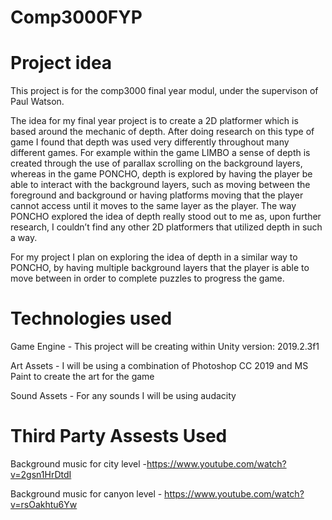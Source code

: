 # Comp3000FYP

# Project idea

This project is for the comp3000 final year modul, under the supervison of Paul Watson. 

The idea for my final year project is to create a 2D platformer which is based around the mechanic of depth. After doing research on this type of game I found that depth was used very differently throughout many different games. For example within the game LIMBO a sense of depth is created through the use of parallax scrolling on the background layers, whereas in the game PONCHO, depth is explored by having the player be able to interact with the background layers, such as moving between the foreground and background or having platforms moving that the player cannot access until it moves to the same layer as the player. The way PONCHO explored the idea of depth really stood out to me as, upon further research, I couldn’t find any other 2D platformers that utilized depth in such a way.

For my project I plan on exploring the idea of depth in a similar way to PONCHO, by having multiple background layers that the player is able to move between in order to complete puzzles to progress the game.

# Technologies used

Game Engine - This project will be creating within Unity version: 2019.2.3f1 

Art Assets - I will be using a combination of Photoshop CC 2019 and MS Paint to create the art for the game 

Sound Assets - For any sounds I will be using audacity


# Third Party Assests Used

Background music for city level -https://www.youtube.com/watch?v=2gsn1HrDtdI

Background music for canyon level - https://www.youtube.com/watch?v=rsOakhtu6Yw
